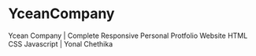 # YceanCompany
Ycean Company | Complete Responsive Personal Protfolio Website HTML CSS Javascript | Yonal Chethika
